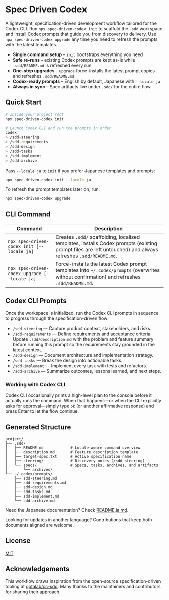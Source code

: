# Spec Driven Codex

A lightweight, specification-driven development workflow tailored for the Codex CLI. Run `npx spec-driven-codex init` to scaffold the `.sdd` workspace and install Codex prompts that guide you from discovery to delivery. Use `npx spec-driven-codex upgrade` any time you need to refresh the prompts with the latest templates.

- **Single command setup** – `init` bootstraps everything you need
- **Safe re-runs** – existing Codex prompts are kept as-is while `.sdd/README.md` is refreshed every run
- **One-step upgrades** – `upgrade` force-installs the latest prompt copies and refreshes `.sdd/README.md`
- **Codex-ready prompts** – English by default, Japanese with `--locale ja`
- **Always in sync** – Spec artifacts live under `.sdd/` for the entire flow

## Quick Start

```bash
# Inside your project root
npx spec-driven-codex init

# Launch Codex CLI and run the prompts in order
codex
> /sdd-steering
> /sdd-requirements
> /sdd-design
> /sdd-tasks
> /sdd-implement
> /sdd-archive
```

Pass `--locale ja` to `init` if you prefer Japanese templates and prompts:

```bash
npx spec-driven-codex init --locale ja
```

To refresh the prompt templates later on, run:

```bash
npx spec-driven-codex upgrade
```

## CLI Command

| Command | Description |
| --- | --- |
| `npx spec-driven-codex init [--locale ja]` | Creates `.sdd/` scaffolding, localized templates, installs Codex prompts (existing prompt files are left untouched) and always refreshes `.sdd/README.md`. |
| `npx spec-driven-codex upgrade [--locale ja]` | Force-installs the latest Codex prompt templates into `~/.codex/prompts` (overwrites without confirmation) and refreshes `.sdd/README.md`. |

## Codex CLI Prompts

Once the workspace is initialized, run the Codex CLI prompts in sequence to progress through the specification-driven flow:

- `/sdd-steering` — Capture product context, stakeholders, and risks.
- `/sdd-requirements` — Define requirements and acceptance criteria. Update `.sdd/description.md` with the problem and feature summary before running this prompt so the requirements stay grounded in the latest context.
- `/sdd-design` — Document architecture and implementation strategy.
- `/sdd-tasks` — Break the design into actionable tasks.
- `/sdd-implement` — Implement every task with tests and refactors.
- `/sdd-archive` — Summarize outcomes, lessons learned, and next steps.

### Working with Codex CLI

Codex CLI occasionally prints a high-level plan to the console before it actually runs the command. When that happens—or when the CLI explicitly asks for approval—simply type `ok` (or another affirmative response) and press Enter to let the flow continue.

## Generated Structure

```
project/
├── .sdd/
│   ├── README.md            # Locale-aware command overview
│   ├── description.md       # Feature description template
│   ├── target-spec.txt      # Active specification name
│   ├── steering/            # Discovery notes (/sdd-steering)
│   └── specs/               # Specs, tasks, archives, and artifacts
│       └── archives/
└── ~/.codex/prompts/
    ├── sdd-steering.md
    ├── sdd-requirements.md
    ├── sdd-design.md
    ├── sdd-tasks.md
    ├── sdd-implement.md
    └── sdd-archive.md
```

Need the Japanese documentation? Check [README.ja.md](./README.ja.md).

Looking for updates in another language? Contributions that keep both documents aligned are welcome.

## License

[MIT](./LICENSE)

## Acknowledgements

This workflow draws inspiration from the open-source specification-driven tooling at [gotalab/cc-sdd](https://github.com/gotalab/cc-sdd). Many thanks to the maintainers and contributors for sharing their approach.
